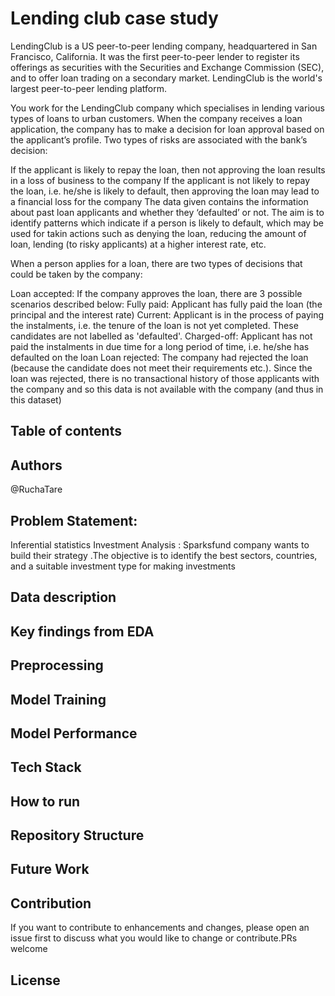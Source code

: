 # Lending club case study
LendingClub is a US peer-to-peer lending company, headquartered in San Francisco, California. It was the first peer-to-peer lender to register its offerings as securities with the Securities and Exchange Commission (SEC), and to offer loan trading on a secondary market. LendingClub is the world's largest peer-to-peer lending platform.

You work for the LendingClub company which specialises in lending various types of loans to urban customers. When the company receives a loan application, the company has to make a decision for loan approval based on the applicant’s profile. Two types of risks are associated with the bank’s decision:

If the applicant is likely to repay the loan, then not approving the loan results in a loss of business to the company
If the applicant is not likely to repay the loan, i.e. he/she is likely to default, then approving the loan may lead to a financial loss for the company
The data given contains the information about past loan applicants and whether they ‘defaulted’ or not. The aim is to identify patterns which indicate if a person is likely to default, which may be used for takin actions such as denying the loan, reducing the amount of loan, lending (to risky applicants) at a higher interest rate, etc.

When a person applies for a loan, there are two types of decisions that could be taken by the company:

Loan accepted: If the company approves the loan, there are 3 possible scenarios described below:
Fully paid: Applicant has fully paid the loan (the principal and the interest rate)
Current: Applicant is in the process of paying the instalments, i.e. the tenure of the loan is not yet completed. These candidates are not labelled as 'defaulted'.
Charged-off: Applicant has not paid the instalments in due time for a long period of time, i.e. he/she has defaulted on the loan
Loan rejected: The company had rejected the loan (because the candidate does not meet their requirements etc.). Since the loan was rejected, there is no transactional history of those applicants with the company and so this data is not available with the company (and thus in this dataset)
## Table of contents

## Authors
@RuchaTare

## Problem Statement:
Inferential statistics Investment Analysis : Sparksfund company wants to build their strategy .The objective is to identify the best sectors, countries, and a suitable investment type for making investments

## Data description
## Key findings from EDA
## Preprocessing
## Model Training
## Model Performance
## Tech Stack
## How to run
## Repository Structure
## Future Work
## Contribution
If you want to contribute to enhancements and changes, please open an issue first to discuss what you would like to change or contribute.PRs welcome
## License